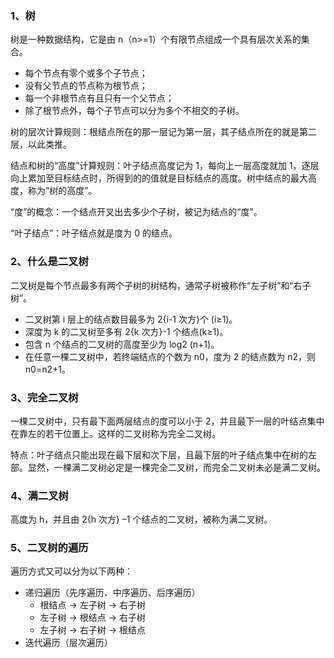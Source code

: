### 1、树

树是一种数据结构，它是由 n（n>=1）个有限节点组成一个具有层次关系的集合。

- 每个节点有零个或多个子节点；
- 没有父节点的节点称为根节点；
- 每一个非根节点有且只有一个父节点；
- 除了根节点外，每个子节点可以分为多个不相交的子树。

树的层次计算规则：根结点所在的那一层记为第一层，其子结点所在的就是第二层，以此类推。

结点和树的“高度”计算规则：叶子结点高度记为 1，每向上一层高度就加 1，逐层向上累加至目标结点时，所得到的的值就是目标结点的高度。树中结点的最大高度，称为“树的高度”。

“度”的概念：一个结点开叉出去多少个子树，被记为结点的“度”。

“叶子结点”：叶子结点就是度为 0 的结点。

### 2、什么是二叉树

二叉树是每个节点最多有两个子树的树结构，通常子树被称作“左子树”和“右子树”。

- 二叉树第 i 层上的结点数目最多为 2{i-1 次方}个 (i≥1)。
- 深度为 k 的二叉树至多有 2{k 次方}-1 个结点(k≥1)。
- 包含 n 个结点的二叉树的高度至少为 log2 (n+1)。
- 在任意一棵二叉树中，若终端结点的个数为 n0，度为 2 的结点数为 n2，则 n0=n2+1。

### 3、完全二叉树

一棵二叉树中，只有最下面两层结点的度可以小于 2，并且最下一层的叶结点集中在靠左的若干位置上。这样的二叉树称为完全二叉树。

特点：叶子结点只能出现在最下层和次下层，且最下层的叶子结点集中在树的左部。显然，一棵满二叉树必定是一棵完全二叉树，而完全二叉树未必是满二叉树。

### 4、满二叉树

高度为 h，并且由 2{h 次方} –1 个结点的二叉树，被称为满二叉树。

### 5、二叉树的遍历

遍历方式又可以分为以下两种：

- 递归遍历（先序遍历、中序遍历、后序遍历）
  - 根结点 -> 左子树 -> 右子树
  - 左子树 -> 根结点 -> 右子树
  - 左子树 -> 右子树 -> 根结点
- 迭代遍历（层次遍历）
